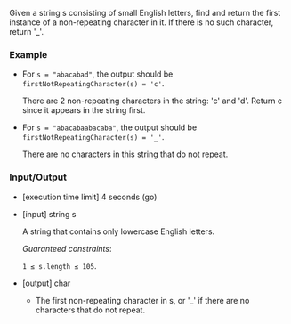 Given a string s consisting of small English letters, find and return the first instance of a non-repeating character in it. If there is no such character, return '_'.

### Example

- For `s = "abacabad"`, the output should be
`firstNotRepeatingCharacter(s) = 'c'`.

  There are 2 non-repeating characters in the string: 'c' and 'd'. Return c since it appears in the string first.

- For `s = "abacabaabacaba"`, the output should be
`firstNotRepeatingCharacter(s) = '_'`.

  There are no characters in this string that do not repeat.

### Input/Output

- [execution time limit] 4 seconds (go)

- [input] string s

  A string that contains only lowercase English letters.

  *Guaranteed constraints*:

  `1 ≤ s.length ≤ 105`.

- [output] char

  - The first non-repeating character in s, or '_' if there are no characters that do not repeat.